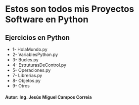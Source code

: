 # Estos son todos mis Proyectos Software en Python

## Ejercicios en Python

* 1- HolaMundo.py
* 2- VariablesPython.py
* 3- Bucles.py
* 4- EstruturasDeControl.py
* 5- Operaciones.py
* 7- Librerias.py
* 8- Objetos.py
* 9- Otros

#### Autor: Ing. Jesús Miguel Campos Correia
